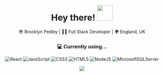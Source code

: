 <div align="center">
<h1> Hey there! <img src="https://media.giphy.com/media/v1.Y2lkPTc5MGI3NjExOGpnbjZxejBkY2JqbHA5YTU5NG1oNjkzNDFpZDhlZzAyaXo4emVocyZlcD12MV9pbnRlcm5hbF9naWZfYnlfaWQmY3Q9cw/H8FP5CniGPbB4zFnRR/giphy.gif" width="50"></h1>
</div>

<div align="center">
😎 Brooklyn Pedley | 👩‍💻 Full Stack Developer | 🌍 England, UK
</div>

<div align="center">
<h3>💻 Currently using...</h3>

![React](https://img.shields.io/badge/react-%2320232a.svg?style=for-the-badge&logo=react&logoColor=%2361DAFB) ![JavaScript](https://img.shields.io/badge/javascript-%23323330.svg?style=for-the-badge&logo=javascript&logoColor=%23F7DF1E) ![CSS3](https://img.shields.io/badge/css3-%231572B6.svg?style=for-the-badge&logo=css3&logoColor=white) ![HTML5](https://img.shields.io/badge/html5-%23E34F26.svg?style=for-the-badge&logo=html5&logoColor=white) ![NodeJS](https://img.shields.io/badge/node.js-6DA55F?style=for-the-badge&logo=node.js&logoColor=white) ![MicrosoftSQLServer](https://img.shields.io/badge/Microsoft%20SQL%20Sever-CC2927?style=for-the-badge&logo=microsoft%20sql%20server&logoColor=white)
</div>

<div align="center">
<img src="https://media.giphy.com/media/v1.Y2lkPTc5MGI3NjExejF5dzF6OTE0ZW11Yzc4bnl1ZHVlaDE4dWFmZnh1YWs2MGNid2ZqZSZlcD12MV9pbnRlcm5hbF9naWZfYnlfaWQmY3Q9Zw/3orieVXeNFRhdfdGYE/giphy.gif">
</div>
<!--
**BrooklynP/BrooklynP** is a ✨ _special_ ✨ repository because its `README.md` (this file) appears on your GitHub profile.

Here are some ideas to get you started:

- 🔭 I’m currently working on ...
- 🌱 I’m currently learning ...
- 👯 I’m looking to collaborate on ...
- 🤔 I’m looking for help with ...
- 💬 Ask me about ...
- 📫 How to reach me: ...
- 😄 Pronouns: ...
- ⚡ Fun fact: ...
-->
